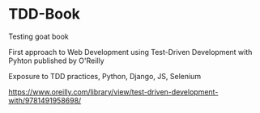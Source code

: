 # TDD-Book
Testing goat book 

First approach to Web Development using Test-Driven Development with Pyhton published by O'Reilly 

Exposure to TDD practices, Python, Django, JS, Selenium

https://www.oreilly.com/library/view/test-driven-development-with/9781491958698/
